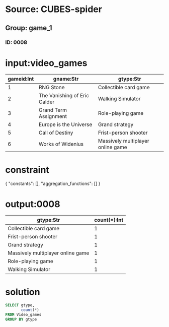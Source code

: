 # Source: CUBES-spider
## Group: game_1
### ID: 0008

# input:video_games

| gameid:Int | gname:Str | gtype:Str |
|---|---|---|
| 1 | RNG Stone | Collectible card game |
| 2 | The Vanishing of Eric Calder | Walking Simulator |
| 3 | Grand Term Assignment | Role-playing game |
| 4 | Europe is the Universe | Grand strategy |
| 5 | Call of Destiny | Frist-person shooter |
| 6 | Works of Widenius | Massively multiplayer online game |

# constraint

{
  "constants": [],
  "aggregation_functions": []
}

# output:0008

| gtype:Str | count(*):Int |
|---|---|
| Collectible card game | 1 |
| Frist-person shooter | 1 |
| Grand strategy | 1 |
| Massively multiplayer online game | 1 |
| Role-playing game | 1 |
| Walking Simulator | 1 |

# solution

```sql
SELECT gtype,
       count(*)
FROM Video_games
GROUP BY gtype
```
